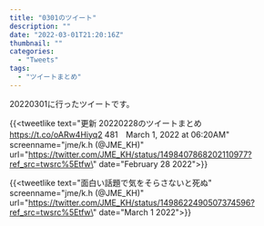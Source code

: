 ```yaml
---
title: "0301のツイート"
description: ""
date: "2022-03-01T21:20:16Z"
thumbnail: ""
categories:
  - "Tweets"
tags:
  - "ツイートまとめ"
---
```

20220301に行ったツイートです。
<!--more-->
{{<tweetlike text=\"更新 20220228のツイートまとめ https://t.co/oARw4Hiyq2 481　March 1, 2022 at 06:20AM\" screenname=\"jme/k.h (@JME_KH)\" url=\"https://twitter.com/JME_KH/status/1498407868202110977?ref_src=twsrc%5Etfw\" date=\"February 28 2022\">}}

{{<tweetlike text=\"面白い話題で気をそらさないと死ぬ\" screenname=\"jme/k.h (@JME_KH)\" url=\"https://twitter.com/JME_KH/status/1498622490507374596?ref_src=twsrc%5Etfw\" date=\"March 1 2022\">}}

